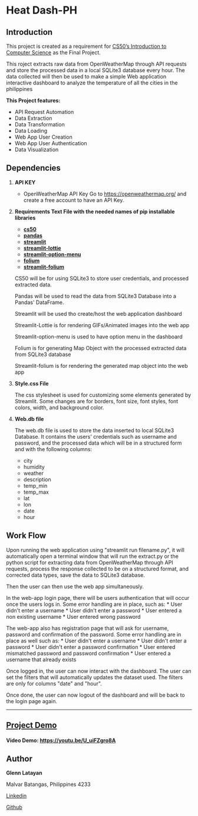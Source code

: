 # Heat Dash-PH

## __Introduction__
This project is created as a requirement for [CS50’s Introduction to Computer Science](https://https://cs50.harvard.edu/x/2023/) as the Final Project.

This roject extracts raw data from OpenWeatherMap through API requests and store the processed data in a local SQLite3 database every hour. The data collected will then be used to make a simple Web application interactive dashboard to analyze the temperature of all the cities in the philippines

__This Project features:__
* API Request Automation
* Data Extraction
* Data Transformation
* Data Loading
* Web App User Creation
* Web App User Authentication
* Data Visualization

## __Dependencies__

1. __API KEY__
    * OpenWeatherMap API Key
        Go to https://openweathermap.org/ and create a free account to have an API Key. 

2. __Requirements Text File with the needed names of pip installable libraries__
    * [__cs50__](https://pypi.org/project/cs50/)
    * [__pandas__](https://pypi.org/project/pandas/)
    * [__streamlit__](https://pypi.org/project/streamlit/)
    * [__streamlit-lottie__](https://pypi.org/project/streamlit-lottie/)
    * [__streamlit-option-menu__](https://pypi.org/project/streamlit-option-menu/)
    * [__folium__](https://pypi.org/project/folium/)
    * [__streamlit-folium__](https://pypi.org/project/streamlit-folium/)

    CS50 will be for using SQLite3 to store user credentials, and processed extracted data.

    Pandas will be used to read the data from SQLite3 Database into a Pandas' DataFrame.

    Streamlit will be used tho create/host the web application dashboard

    Streamlit-Lottie is for rendering GIFs/Animated images into the web app

    Streamlit-option-menu is used to have option menu in the dashboard

    Folium is for generating Map Object with the processed extracted data from SQLite3 database

    Streamlit-folium is for rendering the generated map object into the web app


3. __Style.css File__

    The css stylesheet is used for customizing some elements generated by Streamlit.
    Some changes are for borders, font size, font styles, font colors, width, and background color.

3. __Web.db file__

    The web.db file is used to store the data inserted to local SQLite3 Database. It contains the users' credentials such as username and password, and the processed data which will be in a structured form and with the following columns:

    * city
    * humidity
    * weather
    * description
    * temp_min
    * temp_max
    * lat
    * lon
    * date
    * hour 

## Work Flow

Upon running the web application using "streamlit run filename.py", it will automatically open a terminal window that will run the extract.py or the python script for extracting data from OpenWeatherMap through API requests, process the response collected to be on a structured format, and corrected data types, save the data to SQLite3 database.

Then the user can then use the web app simultaneously.

In the web-app login page, there will be users authentication that will occur once the users logs in. Some error handling are in place, such as:
    * User didn't enter a username
    * User didn't enter a password
    * User entered a non existing username
    * User entered wrong password

The web-app also has registration page that will ask for username, password and confirmation of the password. Some error handling are in place as well such as:
    * User didn't enter a username
    * User didn't enter a password
    * User didn't enter a password confirmation
    * User entered mismatched password and password confirmation
    * User entered a username that already exists

Once logged in, the user can now interact with the dashboard. The user can set the filters that will automatically updates the dataset used. The filters are only for columns "date" and "hour".

Once done, the user can now logout of the dashboard and will be back to the login page again.

___
## [__Project Demo__](https://youtu.be/U_uiFZgro8A)
#### Video Demo:  https://youtu.be/U_uiFZgro8A
## __Author__
__Glenn Latayan__

Malvar Batangas, Philippines 4233

[Linkedin](https://www.linkedin.com/in/latayanglenn0920/)

[Github](https://github.com/glenndoughl)
